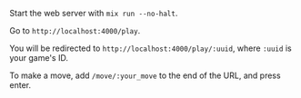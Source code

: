 Start the web server with `mix run --no-halt`.

Go to `http://localhost:4000/play`.

You will be redirected to `http://localhost:4000/play/:uuid`, where `:uuid` is your game's ID.

To make a move, add `/move/:your_move` to the end of the URL, and press enter.
